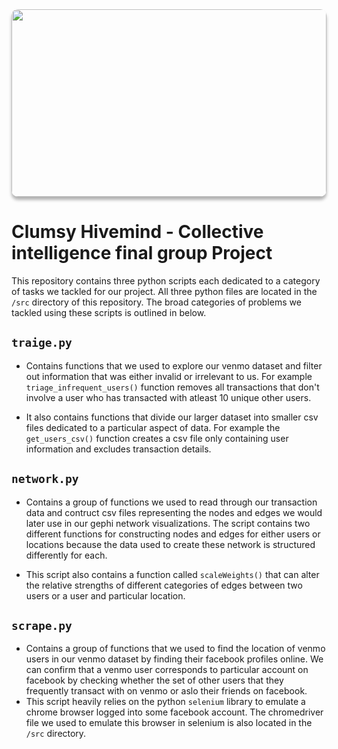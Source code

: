 <img src="https://lh3.googleusercontent.com/fife/ABSRlIroeroikbKhshkShenf8fqTrRNN_vhDqRS-JVBZ-1MIw-YxvfH98aQRtnSDzrtoNH7g3cFgE88dcuKO-cTCHinloT2hqgIcIoSokimaE6UJxmeHJQKNo0LqAu3_MTr1CZ7zh-pGI6NU5qzHrK8-y6yGIp1eQ77k-eTdVWDOXLdWtRZJR-zrxZmTJUiG44gPk4Yr7zhmjrugWc0nU3tDt2uMwMzBOCKg4qJf0lGRPdqfNSFVXAoHYq3vPKoYpHrte1WGqET9YYCCPMA1P9YgxrT_v7ayi5ILZ1bC3OmtT8d4ZVmhZt2mobdJalI3m-W57wMsZZB3OrPbUpqSSbyuRRQAwRNkIbp66QC_DRVqtNy9IKdZRCRjgpZAtR4vX_-X0v8m6wy7UkeamDiCcsLGcGJgoXoHZijHYVKW_t5GMoTCRM5ZIPf00Eg1INwMYYgc0821yAufFMutGwy6FNrv7oLLhPSLbvaOkLld1xHzoyFF4NC0bhetP8n1tbaTzacbEUk7U8DnnWhQDz5FezTBHgPZeOfcy2Zt-n7xnxFf9Ws7MQ5lx71PS_uikEiLOz___jjOZSJx5gUUVyH05Bz_5VhDWGgrLsWgRT_sfNx2ls7Tt-vEu-vvJIDKrksZCfMfPzF9GtWYmeSNOfAEQBkNP8-v3Hm4ickCgvnwA6bVfefX9PXBvsETk3NV2m5uZM5bh1Hdnu5V7_sf_qM3GCM3T-xdtA=w3360-h1828-ft" style="width:100%; max-height:300px; object-fit:cover; object-position: 50% 50%; border-radius: 10px; box-shadow: 0px 5px 5px rgba(0,0,0,0.3);">

# Clumsy Hivemind - Collective intelligence final group Project

This repository contains three python scripts each dedicated to a category of tasks we tackled for our project. All three python files are located in the `/src` directory of this repository. The broad categories of problems we tackled using these scripts is outlined in below.

## `traige.py`

- Contains functions that we used to explore our venmo dataset and filter out information that was either invalid or irrelevant to us. For example `triage_infrequent_users()` function removes all transactions that don't involve a user who has transacted with atleast 10 unique other users.

- It also contains functions that divide our larger dataset into smaller csv files dedicated to a particular aspect of data. For example the `get_users_csv()` function creates a csv file only containing user information and excludes transaction details.

## `network.py`

- Contains a group of functions we used to read through our transaction data and contruct csv files representing the nodes and edges we would later use in our gephi network visualizations. The script contains two different functions for constructing nodes and edges for either users or locations because the data used to create these network is structured differently for each.

- This script also contains a function called `scaleWeights()` that can alter the relative strengths of different categories of edges between two users or a user and particular location.

## `scrape.py`

- Contains a group of functions that we used to find the location of venmo users in our venmo dataset by finding their facebook profiles online. We can confirm that a venmo user corresponds to particular account on facebook by checking whether the set of other users that they frequently transact with on venmo or aslo their friends on facebook.
- This script heavily relies on the python `selenium` library to emulate a chrome browser logged into some facebook account. The chromedriver file we used to emulate this browser in selenium is also located in the `/src` directory.
